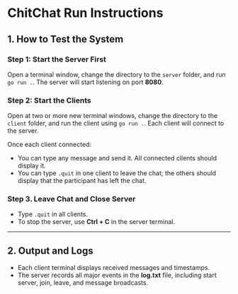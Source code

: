 # ChitChat Run Instructions

## 1. How to Test the System

### Step 1: Start the Server First
Open a terminal window, change the directory to the `server` folder, and run `go run .`. The server will start listening on port **8080**.

### Step 2: Start the Clients
Open at two or more new terminal windows, change the directory to the `client` folder, and run the client using `go run .`. Each client will connect to the server.

Once each client connected:
- You can type any message and send it. All connected clients should display it.
- You can type `.quit` in one client to leave the chat; the others should display that the participant has left the chat.

### Step 3. Leave Chat and Close Server
- Type `.quit` in all clients.
- To stop the server, use **Ctrl + C** in the server terminal.

---

## 2. Output and Logs
- Each client terminal displays received messages and timestamps.  
- The server records all major events in the **log.txt** file, including start server, join, leave, and message broadcasts.
